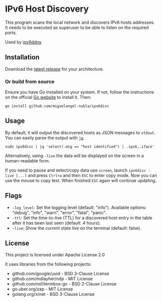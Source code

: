 # IPv6 Host Discovery

This program scans the local network and discovers IPv6 hosts addresses.
It needs to be executed as superuser to be able to listen on the required ports.

Used by [ipv6ddns](https://github.com/miguelangel-nubla/ipv6ddns)

## Installation

Download the [latest release](https://github.com/miguelangel-nubla/ipv6disc/releases/latest) for your architecture.

### Or build from source

Ensure you have Go installed on your system. If not, follow the instructions on the official [Go website](https://golang.org/doc/install) to install it. Then:
```
go install github.com/miguelangel-nubla/ipv6disc
```

## Usage

By default, it will output the discovered hosts as JSON messages to `stdout`. You can easily parse the output with [`jq`](https://stedolan.github.io/jq/).
```
sudo ipv6disc | jq 'select(.msg == "host identified") | .ipv6,.iface'
```

Alternatively, using `-live` the data will be displayed on the screen in a human-readable form.

If you need to pause and select/copy data use `screen`, launch `ipv6disc -live [...]` and press `Ctrl+a` and then `ESC` to enter copy mode. Now you can use the mouse to copy text. When finished `ESC` again will continue updating.

## Flags

- `-log_level`: Set the logging level (default: "info"). Available options: "debug", "info", "warn", "error", "fatal", "panic".
- `-ttl`: Set the time-to-live (TTL) for a discovered host entry in the table after it has been last seen (default: 4 hours).
- `-live`: Show the current state live on the terminal (default: false).

## License

This project is licensed under Apache License 2.0 

It uses libraries from the following projects:
- github.com/google/uuid - BSD 3-Clause License
- github.com/mdlayher/ndp - MIT License
- github.com/nsf/termbox-go - BSD 2-Clause License
- go.uber.org/zap - MIT License
- golang.org/x/net - BSD 3-Clause License
